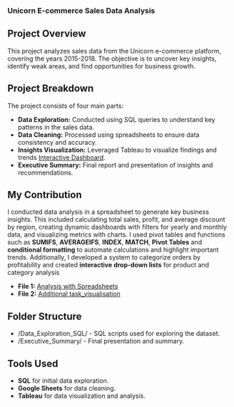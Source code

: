 ### Unicorn E-commerce Sales Data Analysis
## Project Overview
This project analyzes sales data from the Unicorn e-commerce platform, covering the years 2015-2018. The objective is to uncover key insights, identify weak areas, and find opportunities for business growth.

## Project Breakdown
The project consists of four main parts:

- **Data Exploration:** Conducted using SQL queries to understand key patterns in the sales data.
- **Data Cleaning:** Processed using spreadsheets to ensure data consistency and accuracy.
- **Insights Visualization:** Leveraged Tableau to visualize findings and trends [Interactive Dashboard](https://public.tableau.com/app/profile/maike.gorsboth/viz/UnicornProfitsandLosses2015-2018/Dashboard2#1).
- **Executive Summary:** Final report and presentation of insights and recommendations.
  
## My Contribution
I conducted data analysis in a spreadsheet to generate key business insights. This included calculating total sales, profit, and average discount by region, creating dynamic dashboards with filters for yearly and monthly data, and visualizing metrics with charts. I used pivot tables and functions such as **SUMIFS**, **AVERAGEIFS**, **INDEX**, **MATCH**, **Pivot Tables** and **conditional formatting** to automate calculations and highlight important trends. Additionally, I developed a system to categorize orders by profitability and created **interactive drop-down lists** for product and category analysis
- **File 1:** [Analysis with Spreadsheets](https://docs.google.com/spreadsheets/d/1tGK0-I5raPWtToBlQM-WTpoRiqfUcH-0lf1mz-YlqO8/edit?usp=sharing)
- **File 2:** [Additional task_visualisation](https://docs.google.com/spreadsheets/d/1i5P4jmJ3J7_Bynd4Bw1tRGmX8GIYPass0QORqvWLVJg/edit?usp=sharing)

## Folder Structure
- /Data_Exploration_SQL/ - SQL scripts used for exploring the dataset.
- /Executive_Summary/ - Final presentation and summary.

## Tools Used
- **SQL** for initial data exploration.
- **Google Sheets** for data cleaning.
- **Tableau** for data visualization and analysis.
